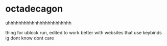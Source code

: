 # octadecagon
uhhhhhhhhhhhhhhhhhhhhhhhh


thing for ublock run, edited to work better with websites that use keybinds ig dont know dont care
